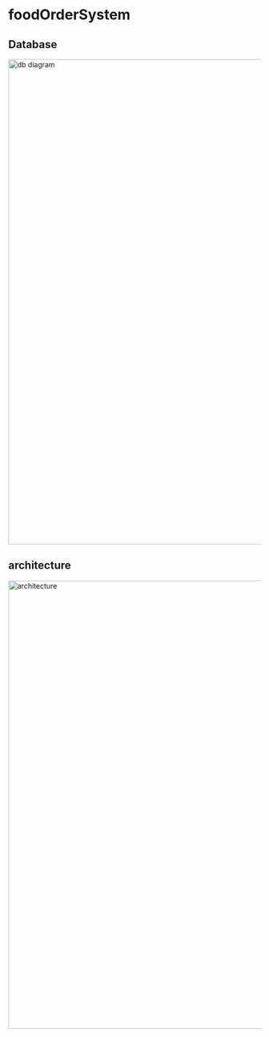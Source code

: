 # foodOrderSystem

## Database
<img width="968" alt="db diagram" src="https://user-images.githubusercontent.com/31411569/124427656-ac635f00-dd39-11eb-890d-fe0956d04c4d.png">


## architecture
<img width="894" alt="architecture" src="https://user-images.githubusercontent.com/31411569/124427671-af5e4f80-dd39-11eb-94b4-4faedc4dc7ad.png">
